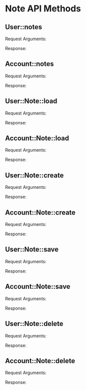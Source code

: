 # Note API Methods

## User::notes

Request Arguments:

Response:

## Account::notes

Request Arguments:

Response:

## User::Note::load

Request Arguments:

Response:

## Account::Note::load

Request Arguments:

Response:

## User::Note::create

Request Arguments:

Response:

## Account::Note::create

Request Arguments:

Response:

## User::Note::save

Request Arguments:

Response:

## Account::Note::save

Request Arguments:

Response:

## User::Note::delete

Request Arguments:

Response:

## Account::Note::delete

Request Arguments:

Response:
